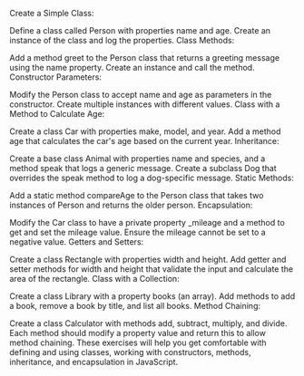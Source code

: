 Create a Simple Class:

Define a class called Person with properties name and age. Create an instance of the class and log the properties.
Class Methods:

Add a method greet to the Person class that returns a greeting message using the name property. Create an instance and call the method.
Constructor Parameters:

Modify the Person class to accept name and age as parameters in the constructor. Create multiple instances with different values.
Class with a Method to Calculate Age:

Create a class Car with properties make, model, and year. Add a method age that calculates the car's age based on the current year.
Inheritance:

Create a base class Animal with properties name and species, and a method speak that logs a generic message. Create a subclass Dog that overrides the speak method to log a dog-specific message.
Static Methods:

Add a static method compareAge to the Person class that takes two instances of Person and returns the older person.
Encapsulation:

Modify the Car class to have a private property _mileage and a method to get and set the mileage value. Ensure the mileage cannot be set to a negative value.
Getters and Setters:

Create a class Rectangle with properties width and height. Add getter and setter methods for width and height that validate the input and calculate the area of the rectangle.
Class with a Collection:

Create a class Library with a property books (an array). Add methods to add a book, remove a book by title, and list all books.
Method Chaining:

Create a class Calculator with methods add, subtract, multiply, and divide. Each method should modify a property value and return this to allow method chaining.
These exercises will help you get comfortable with defining and using classes, working with constructors, methods, inheritance, and encapsulation in JavaScript.